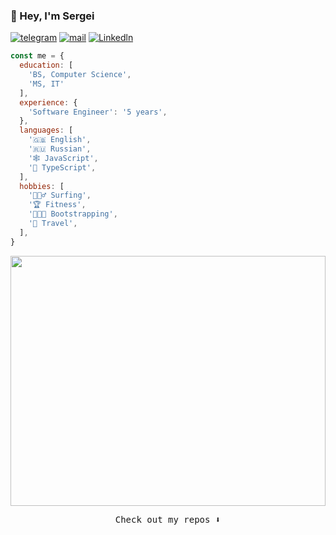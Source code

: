 ### 👋 Hey, I'm Sergei

[![telegram](https://img.shields.io/static/v1?style=flat-square&message=telegram&color=26A5E4&logo=Telegram&logoColor=FFFFFF&label=)](https://t.me/sergeynomad)
[![mail](https://img.shields.io/badge/gmail-c14438?style=flat-square&message=gmail&logo=Gmail&logoColor=white&link=mailto:ustinov.biz@gmail.com)](mailto:ustinov.biz@gmail.com)
[![Linkedln](https://img.shields.io/badge/linkedin-0077B5?style=flat-square&logo=linkedin&logoColor=white)](https://www.linkedin.com/in/sergustinov/)

```JavaScript
const me = {
  education: [
    'BS, Computer Science',
    'MS, IT'
  ],
  experience: {
    'Software Engineer': '5 years',
  },
  languages: [
    '🇬🇧 English',
    '🇷🇺 Russian',
    '🕸 JavaScript',
    '🤖 TypeScript',
  ],
  hobbies: [
    '🏄🏻‍♂️ Surfing',
    '🏆 Fitness',
    '👨🏻‍💻 Bootstrapping',
    '🧳 Travel',
  ],
}
```

<div id="header" align="center">
  <img src="https://i.kym-cdn.com/photos/images/original/001/010/572/5e5.gif" width="100%" height="400px"/>
</div>

<p align="center">
<samp>Check out my repos ⬇️</samp>
</p>
